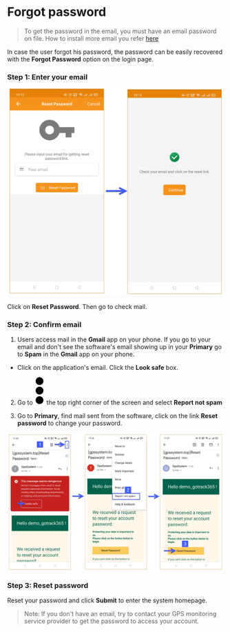 # Forgot password 
> To get the password in the email, you must have an email password on file. How to install more email you refer [here](modules/app-gotrack365/account-management/#email) <div id="email"> 

In case the user forgot his password, the password can be easily recovered with the **Forgot Password** option on the login page.

### Step 1: Enter your email


<span class="icon-left5" >![Interface Web](/docs/assets/images/web-english/gotrack365-el/forgot-pw-365.jpg) 

Click on **Reset Password**. Then go to check mail.

### Step 2: Confirm email

1. Users access mail in the **Gmail** app on your phone. If you go to your email and don't see the software's email showing up in your **Primary** go to **Spam** in the **Gmail** app on your phone.

* Click on the application's email. Click the **Look safe** box.

2. Go to <span class="icon-left svg-filter-info">![Ok](/docs/assets/images/web-interface/icon/SVG/ellipsis-v.svg) the top right corner of the screen and select **Report not spam**

3. Go to **Primary**, find mail sent from the software, click on the link **Reset password** to change your password.

<span style="display:block;text-align:center" >![Interface Web](/docs/assets/images/web-english/gotrack365-el/forgot-pw-3-365.jpg)

### Step 3: Reset password
Reset your password and click **Submit** to enter the system homepage.

<!-- <span class="icon-left6">![Interface Web](/docs/assets/images/web-interface/app-gotrack365/reset-password-365.jpg)  -->

> Note: If you don't have an email, try to contact your GPS monitoring service provider to get the password to access your account.